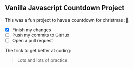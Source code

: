 ## Vanilla Javascript Countdown Project 
This was a fun project to have a countdown for christmas ::christmas_tree:. 

- [x] Finish my changes
- [ ] Push my commits to GitHub
- [ ] Open a pull request

The trick to get better at coding:

> Lots and lots of practice